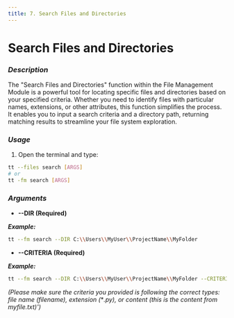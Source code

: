 ```yaml
---
title: 7. Search Files and Directories
---
```


# Search Files and Directories

### **_Description_**

The "Search Files and Directories" function within the File Management Module is a powerful tool for locating specific files and directories based on your specified criteria. Whether you need to identify files with particular names, extensions, or other attributes, this function simplifies the process. It enables you to input a search criteria and a directory path, returning matching results to streamline your file system exploration.

### **_Usage_**

1. Open the terminal and type:

```bash
tt --files search [ARGS]
# or
tt -fm search [ARGS]
```

### **_Arguments_**

- **--DIR (Required)**

**_Example:_**

```bash
tt --fm search --DIR C:\\Users\\MyUser\\ProjectName\\MyFolder
```

- **--CRITERIA (Required)**

**_Example:_**

```bash
tt --fm search --DIR C:\\Users\\MyUser\\ProjectName\\MyFolder --CRITERIA *.py
```

*(Please make sure the criteria you provided is following the correct types: file name (filename), extension (***.py), or content (this is the content from myfile.txt)')*
